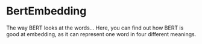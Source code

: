 # BertEmbedding
The way BERT looks at the words...
Here, you can find out how BERT is good at embedding, as it can represent one word in four different meanings.
